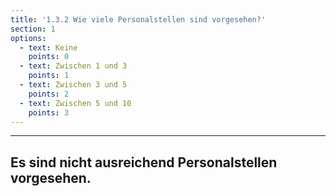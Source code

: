 ```yaml
---
title: '1.3.2 Wie viele Personalstellen sind vorgesehen?'
section: 1
options:
  - text: Keine
    points: 0
  - text: Zwischen 1 und 3
    points: 1
  - text: Zwischen 3 und 5
    points: 2
  - text: Zwischen 5 und 10
    points: 3
---
```

---

## Es sind nicht ausreichend Personalstellen vorgesehen.
